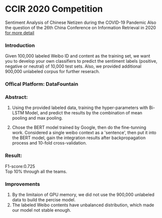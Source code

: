 # CCIR 2020 Competition 
 Sentiment Analysis of Chinese Netizen during the COVID-19 Pandemic
Also the question of the 26th China Conference on Information Retrieval in 2020
[for more detail](https://www.datafountain.cn/competitions/423)

### Introduction
Given 100,000 labeled Weibo ID and content as the training set, we want you to develop your own classifiers to predict the sentiment labels (positive, negative or neutral) of 10,000 test sets.
Also, we provided additional 900,000 unlabeled corpus for further reserach.

### Offical Platform: DataFountain

### Abstract:
1. Using the provided labeled data, training the hyper-parameters with Bi-LSTM Model, and predict the results by the combination of mean pooling and max pooling.

2. Chose the BERT model trained by Google, then do the fine-tunning work. Considered a single weibo context as a 'sentence', then put it into the BERT model, gain the integration results after backpropagation process and 10-fold cross-validation.

### Result: 
F1-score:0.725<br>
Top 10% through all the teams.

### Improvements
1. By the limitaion of GPU memory, we did not use the 900,000 unlabeled data to build the percise model.
2. The labeled Weibo contents have unbalanced distribution, which made our model not stable enough.
